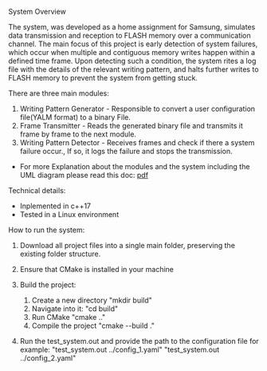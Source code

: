 
System Overview

The system, was developed as a home assignment for Samsung, simulates data transmission and reception to FLASH memory over a
communication channel. The main focus of this project is early detection of system
failures, which occur when multiple and contiguous memory writes happen within a defined
time frame. Upon detecting such a condition, the system rites a log file with the details of
the relevant writing pattern, and halts further writes to FLASH memory to prevent the
system from getting stuck.

There are three main modules:
1. Writing Pattern Generator  - Responsible to convert a user configuration file(YALM format) to a binary File.
2. Frame Transmitter - Reads the generated binary file and transmits it frame by frame to the next module.
3. Writing Pattern Detector - Receives frames and check if there a system failure occur., If so, it logs the failure and stops the transmission.

* For more Explanation about the modules and the system including the UML diagram please read this doc: [pdf](samsung_hw_shani_nativ.pdf)

Technical details:
* Inplemented in c++17
* Tested in a Linux environment
  
How to run the system:
1. Download all project files into a single main folder, preserving the existing folder structure.
2. Ensure that CMake is installed in your machine
3. Build the project:
   
   1.  Create a new directory
             "mkdir build"
   2. Navigate into it:
             "cd build"
   3. Run CMake
             "cmake .."
   4. Compile the project
             "cmake --build ."
5. Run the test_system.out and provide the path to the configuration file
   for example:
   "test_system.out ../config_1.yaml"
   "test_system.out ../config_2.yaml"
   


